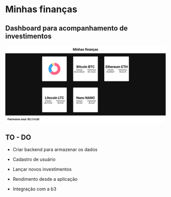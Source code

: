 # Minhas finanças

## Dashboard para acompanhamento de investimentos

![](./tmp/screenshot.png)

## TO - DO

-   Criar backend para armazenar os dados

-   Cadastro de usuário

-   Lançar novos investimentos

-   Rendimento desde a aplicação

-   Integração com a b3
